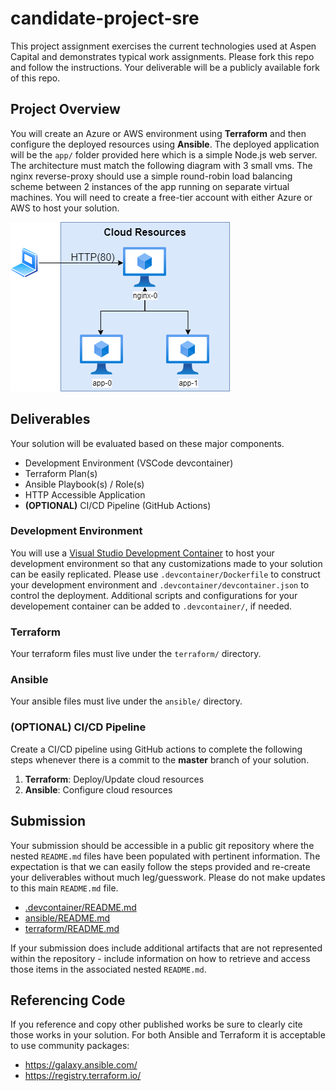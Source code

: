 # candidate-project-sre
This project assignment exercises the current technologies used at Aspen Capital and demonstrates typical work assignments. Please fork this repo and follow the instructions. Your deliverable will be a publicly available fork of this repo.

## Project Overview
You will create an Azure or AWS environment using **Terraform** and then configure the deployed resources using **Ansible**. The deployed application will be the `app/` folder provided here which is a simple Node.js web server. The architecture must match the following diagram with 3 small vms. The nginx reverse-proxy should use a simple round-robin load balancing scheme between 2 instances of the app running on separate virtual machines. You will need to create a free-tier account with either Azure or AWS to host your solution.

![architecture](./public/img/test-sre.png)

## Deliverables
Your solution will be evaluated based on these major components.
* Development Environment (VSCode devcontainer)
* Terraform Plan(s)
* Ansible Playbook(s) / Role(s)
* HTTP Accessible Application
* **(OPTIONAL)** CI/CD Pipeline (GitHub Actions)

### Development Environment
You will use a [Visual Studio Development Container](https://code.visualstudio.com/docs/remote/containers) to host your development environment so that any customizations made to your solution can be easily replicated. Please use `.devcontainer/Dockerfile` to construct your development environment and `.devcontainer/devcontainer.json` to control the deployment. Additional scripts and configurations for your developement container can be added to `.devcontainer/`, if needed.

### Terraform
Your terraform files must live under the `terraform/` directory.

### Ansible
Your ansible files must live under the `ansible/` directory.

### **(OPTIONAL)** CI/CD Pipeline
Create a CI/CD pipeline using GitHub actions to complete the following steps whenever there is a commit to the **master** branch of your solution.

1. **Terraform**: Deploy/Update cloud resources
1. **Ansible**: Configure cloud resources

## Submission
Your submission should be accessible in a public git repository where the nested `README.md` files have been populated with pertinent information. The expectation is that we can easily follow the steps provided and re-create your deliverables without much leg/guesswork. Please do not make updates to this main `README.md` file.
* [.devcontainer/README.md](.devcontainer/README.md)
* [ansible/README.md](ansible/README.md)
* [terraform/README.md](terraform/README.md)

If your submission does include additional artifacts that are not represented within the repository - include information on how to retrieve and access those items in the associated nested `README.md`.

## Referencing Code
If you reference and copy other published works be sure to clearly cite those works in your solution. For both Ansible and Terraform it is acceptable to use community packages:
* https://galaxy.ansible.com/
* https://registry.terraform.io/
